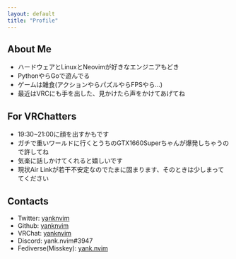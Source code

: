 ```yaml
---
layout: default
title: "Profile"
---
```


## About Me
- ハードウェアとLinuxとNeovimが好きなエンジニアもどき
- PythonやらGoで遊んでる
- ゲームは雑食(アクションやらパズルやらFPSやら…)
- 最近はVRCにも手を出した、見かけたら声をかけてあげてね

## For VRChatters
- 19:30~21:00に顔を出すかもです
- ガチで重いワールドに行くとうちのGTX1660Superちゃんが爆発しちゃうので許してね
- 気楽に話しかけてくれると嬉しいです
- 現状Air Linkが若干不安定なのでたまに固まります、そのときは少しまっててください

## Contacts
- Twitter: [yanknvim](https://twitter.com/yanknvim)
- Github: [yanknvim](https://github.com/yanknvim)
- VRChat: [yanknvim](https://vrchat.com/home/user/usr_81dd1e49-4418-4bd5-a315-9790e94c240d)
- Discord: yank.nvim#3947
- Fediverse(Misskey): [yank.nvim](https://mi.yank-nvim.com/@yanknvim)
